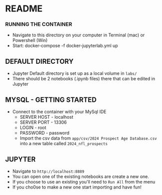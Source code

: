 # README #

### RUNNING THE CONTAINER ###
* Navigate to this directory on your computer in Terminal (mac) or Powershell (Win) 
* Start: docker-compose -f docker-jupyterlab.yml up

## DEFAULT DIRECTORY ##
* Jupyter Default directory is set up as a local volume in `labs/`
* There should be 2 notebooks (.ipynb files) there that can be edited in Jupyter

## MYSQL - GETTING STARTED ##
* Connect to the container with your MySql IDE
	* SERVER HOST - localhost
	* SERVER PORT - 13306
	* LOGIN - root
	* PASSWORD - password
	* Import the csv data from `app/csv/2024 Prospect Age Database.csv` into a new table called `2024_nfl_prospects`

## JUPYTER ##
* Navigate to `http://localhost:8889`
* You can open one of the existing notebooks are create a new one.
* If you choose to use an existing you'll need to `Run All` from the menu
* If you cho0se to make a new one start importing and have fun!